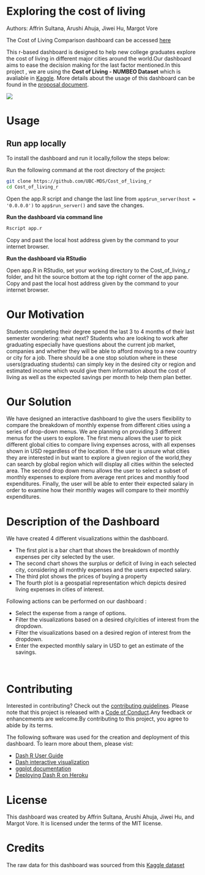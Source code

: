 # Exploring the cost of living
Authors: Affrin Sultana, Arushi Ahuja, Jiwei Hu, Margot Vore
<br>

The Cost of Living Comparison dashboard can be accessed [here](https://cost-of-living-r.herokuapp.com/)
<br>

This r-based dashboard is designed to help new college graduates explore the cost of living in different major cities around the world.Our dashboard aims to ease the decision making for the last factor mentioned.In this project , we are using the **Cost of Living - NUMBEO Dataset** which is avaliable in [Kaggle](https://www.kaggle.com/joeypp/cost-of-living-numbeo-dataset).
More details about the usage of this dashboard can be found in the [proposal document](https://github.com/UBC-MDS/Cost_of_living_py/blob/main/doc/Proposal.md).

![](img/demo.gif)

# Usage

## Run app locally 
To install the dashboard and run it locally,follow the steps below:

Run the following command at the root directory of the project:
```bash
git clone https://github.com/UBC-MDS/Cost_of_living_r
cd Cost_of_living_r
```
Open the app.R script and change the last line from `app$run_server(host = '0.0.0.0')` to `app$run_server()` and save the changes.
<br>

**Run the dashboard via command line**
```bash
Rscript app.r
```
Copy and past the local host address given by the command to your internet browser. 
<br> 

**Run the dashboard via RStudio**

Open app.R in RStudio, set your working directory to the Cost_of_living_r folder, and hit the source bottom at the top right corner of the app pane. Copy and past the local host address given by the command to your internet browser. 



# Our Motivation
Students completing their degree spend the last 3 to 4 months of their last semester wondering: what next? Students who are looking to work after graduating especially have questions about the current job market, companies and whether they will be able to afford moving to a new country or city for a job. There should be a one stop solution where in these users(graduating students) can simply key in the desired city or region and estimated income which would give them information about the cost of living as well as the expected savings per month to help them plan better.

# Our Solution
 We have designed an interactive dashboard to give the users flexibility to compare the breakdown of monthly expense from different cities using a series of drop-down menus. We are planning on providing 3 different menus for the users to explore. The first menu allows the user to pick different global cities to compare living expenses across, with all expenses shown in USD regardless of the location. If the user is unsure what cities they are interested in but want to explore a given region of the world,they can search by global region which will display all cities within the selected area. The second drop down menu allows the user to select a subset of monthly expenses to explore from average rent prices and monthly food expenditures.  Finally, the user will be able to enter their expected salary in order to examine how their monthly wages will compare to their monthly expenditures.


# Description of the Dashboard

We have created 4 different visualizations within the dashboard. 
* The first plot is a bar chart that shows the breakdown of monthly expenses per city selected by the user. 
* The second chart shows the surplus or deficit of living in each selected city, considering all monthly expenses and the users expected salary.
*  The third plot shows the prices of buying a property 
*  The fourth plot is a geospatial representation which depicts desired living expenses in cities of interest.

Following actions can be performed on our dashboard :

* Select the expense from a range of options.
* Filter the visualizations based on a desired city/cities of interest from the dropdown.
* Filter the visualizations based on a desired region of interest from the dropdown.
* Enter the expected monthly salary in USD to get an estimate of the savings.
<br>

# Contributing
Interested in contributing? Check out the [contributing guidelines](https://github.com/UBC-MDS/Cost_of_living_r/blob/main/CONTRIBUTING.md). Please note that this project is released with a [Code of Conduct](https://github.com/UBC-MDS/Cost_of_living_r/blob/main/CODE_OF_CONDUCT.md).Any feedback or enhancements are welcome.By contributing to this project, you agree to abide by its terms.

The following software was used for the creation and deployment of this dashboard. To learn more about them, please vist:

* [Dash R User Guide](https://dash.plotly.com/r)
* [Dash interactive visualization](https://dash.plotly.com/r/interactive-graphing)
* [ggplot documentation](https://ggplot2.tidyverse.org/reference/)
* [Deploying Dash R on Heroku](https://github.com/UBC-MDS/dashr-heroku-deployment-demo)

# License
This dashboard was created by Affrin Sultana, Arushi Ahuja, Jiwei Hu, and Margot Vore. It is licensed under the terms of the MIT license.

#  Credits
The raw data for this dashboard was sourced from this [Kaggle dataset](https://www.kaggle.com/joeypp/cost-of-living-numbeo-dataset)

